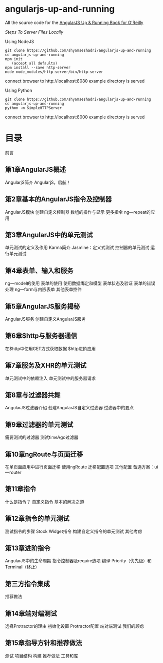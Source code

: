 angularjs-up-and-running
========================

All the source code for the [AngularJS Up &amp; Running Book for O'Reilly](http://shop.oreilly.com/product/0636920033486.do)

*Steps To Server Files Locally*

Using NodeJS
```
git clone https://github.com/shyamseshadri/angularjs-up-and-running
cd angularjs-up-and-running
npm init
   (accept all defaults)
npm install --save http-server
node node_modules/http-server/bin/http-server
```

connect browser to http://localhost:8080
example directory is served

Using Python

```
git clone https://github.com/shyamseshadri/angularjs-up-and-running
cd angularjs-up-and-running
python -m SimpleHTTPServer
```

connect browser to http://localhost:8000
example directory is served

# 目录
前言 
## 第1章AngularJS概述 
AngularjS简介 
AngularjS，启航！ 
   
## 第2章基本的AngularJS指令及控制器 
AngularJS模块 
创建自定义控制器 
数组的操作与显示 
更多指令 
ng—repeat的应用 
   
## 第3章AngularJS中的单元测试 
单元测试的定义及作用 
Karma简介 
Jasmine：定义式测试 
控制器的单元测试 
运行单元测试 
   
## 第4章表单、输入和服务 
ng—model的使用 
表单的使用 
使用数据绑定和模型 
表单状态及验证 
表单的错误处理 
ng—form与内嵌表单 
其他表单控件 
   
## 第5章AngularJS服务揭秘 
AngularJS服务 
创建自定义AngularJS服务 
   
## 第6章$http与服务器通信 
在$http中使用GET方式获取数据 
$http进阶应用 
   
## 第7章服务及XHR的单元测试 
单元测试中的依赖注入 
单元测试中的服务器请求 
   
## 第8章与过滤器共舞 
AngularJS过滤器介绍 
创建AngularJS自定义过滤器 
过滤器中的要点 
   
## 第9章过滤器的单元测试 
需要测试的过滤器 
测试timeAgo过滤器 
   
## 第10章ngRoute与页面迁移 
在单页面应用中进行页面迁移 
使用ngRoute 
迁移配置选项 
其他配置 
备选方案：ui—router 
   
## 第11章指令 
什么是指令？ 
自定义指令 
基本的解决之道 
   
## 第12章指令的单元测试 
测试指令的步骤 
Stock Widget指令 
构建自定义指令的单元测试 
其他考虑 
   
## 第13章进阶指令 
AngularJS中的生命周期 
指令控制器及require选项 
编译 
Priority（优先级）和Terminal（终止） 
## 第三方指令集成 
推荐做法 
   
## 第14章端对端测试 
选择Protractor的理由 
初始化设置 
Protractor配置 
端对端测试 
我们的顾虑 
   
## 第15章指导方针和推荐做法 
测试 
项目结构 
构建 
推荐做法 
工具和库 
  

